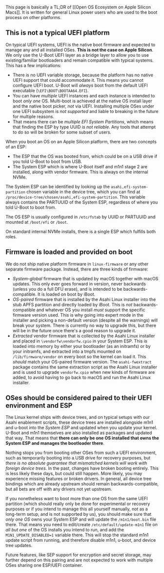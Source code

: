 This page is basically a TL;DR of [[Open OS Ecosystem on Apple Silicon Macs]]. It is written for general Linux power users who are used to the boot process on other platforms.

## This is not a typical UEFI platform

On typical UEFI systems, UEFI is the native boot firmware and expected to manage any and all installed OSes. **This is not the case on Apple Silicon**. We only use the U-Boot UEFI layer as a bridge layer to allow you to use existing/familiar bootloaders and remain compatible with typical systems. This has a few implications:

* There is no UEFI variable storage, because the platform has no native UEFI support that could accommodate it. This means you cannot configure UEFI boot. U-Boot will *always* boot from the default UEFI executable (`\EFI\BOOT\BOOTAA64.EFI`).
* You can have *multiple* UEFI instances and each instance is intended to boot *only one* OS. Multi-boot is achieved at the native OS install layer and the native boot picker, *not* via UEFI. Installing multiple OSes under one UEFI subsystem is *not supported* and liable to breaking in the future for multiple reasons.
* That means there can be *multiple EFI System Partitions*, which means that finding the ESP by type UUID *is not reliable*. Any tools that attempt to do so will be broken for some subset of users.

When you boot an OS on an Apple Silicon platform, there are two concepts of an ESP:

* The ESP that the OS was booted from, which could be on a USB drive if you told U-Boot to boot from USB.
* The System ESP which is where U-Boot itself and m1n1 stage 2 are installed, along with vendor firmware. This is always on the internal NVMe.

The System ESP can be identified by looking up the `asahi,efi-system-partition` chosen variable in the device tree, which you can find at `/proc/device-tree/chosen/asahi,efi-system-partition`. This variable always contains the PARTUUID of the System ESP, regardless of where you told U-Boot to boot from.

The OS ESP is usually configured in `/etc/fstab` by UUID or PARTUUID and mounted at `/boot/efi` or `/boot`.

On standard internal NVMe installs, there is a single ESP which fulfills both roles.

## Firmware is loaded and provided on boot

We do not ship native platform firmware in `linux-firmware` or any other separate firmware package. Instead, there are three kinds of firmware:

* *System-global* firmware that is updated by macOS together with macOS updates. This only ever goes forward in version, never backwards (unless you do a full DFU erase), and is intended to be backwards-compatible. It is loaded on boot by iBoot.
* *OS-paired* firmware that is installed by the Asahi Linux installer into the stub APFS partition and directly loaded by iBoot. This is *not* backwards-compatible and whatever OS you install *must* support the specific firmware version used. This is why going into expert mode in the installer and picking a non-default version (despite all the warnings) will break your system. There is currently no way to upgrade this, but there will be in the future once there's a good reason to upgrade it.
* *Extracted* vendor firmware that is collected by the Asahi Linux installer and placed in `\vendorfw\vendorfw.cpio` in your System ESP. This is loaded into memory by either your bootloader (as an initramfs) or by your initramfs, and extracted into a tmpfs mounted on `/lib/firmware/vendor` on every boot so the kernel can load it. This *should* match your OS-paired firmware version. The `asahi-fwextract` package contains the same extraction script as the Asahi Linux installer and is used to upgrade `vendorfw.cpio` when new kinds of firmware are added, to avoid having to go back to macOS and run the Asahi Linux installer.

## OSes should be considered paired to their UEFI environment and ESP

The Linux kernel ships with device trees, and on typical setups with our Asahi enablement scripts, these device trees are installed alongside m1n1 and u-boot into the *System ESP* and updated when you update your kernel. U-Boot and m1n1 themselves are also installed as packages and updated that way. That means that **there can only be one OS installed that owns the System ESP and manages the bootloader there**.

Nothing stops you from booting other OSes from such a UEFI environment, such as temporarily booting into a USB drive for recovery purposes, but *there is no absolute guarantee that mismatched kernels will work with foreign device trees*. In the past, changes have broken booting entirely. This is less likely these days, but could still happen. More likely, you may experience missing features or broken drivers. In general, all device tree bindings which are already upstream should remain backwards-compatible, but all bets are off with any drivers not yet upstream.

If you nonetheless want to boot more than one OS from the same UEFI partition (which should really only be done for experimental or recovery purposes or if you intend to manage this all yourself manually, not as a long-term setup, and is not supported by us), you should make sure that *only one OS* owns your System ESP and will update the `/m1n1/boot.bin` file there. That means you need to edit/create `/etc/default/update-m1n1` file on *all but one* of the OS installs you intend to run, and add the `M1N1_UPDATE_DISABLED=1` variable there. This will stop the standard m1n1 update script from running, and therefore disable m1n1, u-boot, and device tree updates.

Future features, like SEP support for encryption and secret storage, may further depend on this pairing and are not expected to work with multiple OSes sharing one ESP/UEFI container.